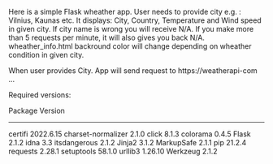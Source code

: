Here is a simple Flask wheather app. User needs to provide city e.g. : Vilnius, Kaunas etc. It displays: City, Country, Temperature and  Wind speed in given city.
If city name is wrong you will receive N/A.
If you make more than 5 requests per minute, it will also gives you back N/A.
wheather_info.html backround color will change depending on wheather condition in given city. 

When user provides City. App will send request to https://weatherapi-com ...

Required versions:

Package            Version
------------------ ---------
certifi            2022.6.15
charset-normalizer 2.1.0
click              8.1.3
colorama           0.4.5
Flask              2.1.2
idna               3.3
itsdangerous       2.1.2
Jinja2             3.1.2
MarkupSafe         2.1.1
pip                21.2.4
requests           2.28.1
setuptools         58.1.0
urllib3            1.26.10
Werkzeug           2.1.2